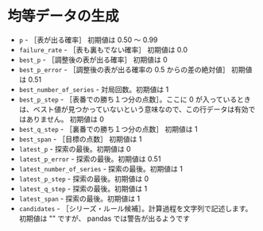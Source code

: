 # 均等データの生成

* `p` - ［表が出る確率］ 初期値は 0.50 ～ 0.99
* `failure_rate` - ［表も裏もでない確率］ 初期値は 0.0
* `best_p` - ［調整後の表が出る確率］ 初期値は 0
* `best_p_error` - ［調整後の表が出る確率の 0.5 からの差の絶対値］ 初期値は 0.51
* `best_number_of_series` - 対局回数。初期値は 1
* `best_p_step` - ［表番での勝ち１つ分の点数］。ここに 0 が入っているときは、ベスト値が見つかっていないという意味なので、この行データは有効ではありません。 初期値は 0
* `best_q_step` - ［裏番での勝ち１つ分の点数］ 初期値は 1
* `best_span` - ［目標の点数］ 初期値は 1
* `latest_p` - 探索の最後。初期値は 0
* `latest_p_error` - 探索の最後。初期値は 0.51
* `latest_number_of_series` - 探索の最後。初期値は 1
* `latest_p_step` - 探索の最後。初期値は 0
* `latest_q_step` - 探索の最後。初期値は 1
* `latest_span` - 探索の最後。初期値は 1
* `candidates` - ［シリーズ・ルール候補］。計算過程を文字列で記述します。初期値は "" ですが、 pandas では警告が出るようです
